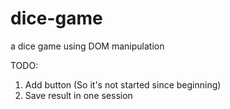 # dice-game
a dice game using DOM manipulation

TODO:
1. Add button (So it's not started since beginning)
2. Save result in one session
